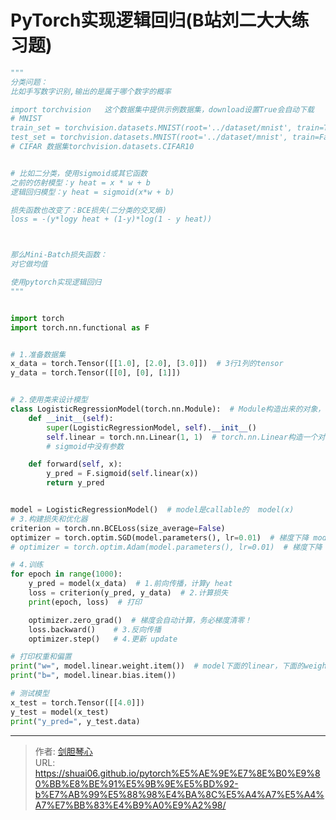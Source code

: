 # PyTorch实现逻辑回归(B站刘二大大练习题)

<script type="text/javascript" src="/js/src/bai.js"></script>


```python
"""
分类问题：
比如手写数字识别,输出的是属于哪个数字的概率

import torchvision   这个数据集中提供示例数据集，download设置True会自动下载
# MNIST
train_set = torchvision.datasets.MNIST(root='../dataset/mnist', train=True, download=True)
test_set = torchvision.datasets.MNIST(root='../dataset/mnist', train=False, download=True)
# CIFAR 数据集torchvision.datasets.CIFAR10


# 比如二分类，使用sigmoid或其它函数
之前的仿射模型：y heat = x * w + b
逻辑回归模型：y heat = sigmoid(x*w + b)

损失函数也改变了：BCE损失(二分类的交叉熵)
loss = -(y*logy heat + (1-y)*log(1 - y heat))



那么Mini-Batch损失函数：
对它做均值

使用pytorch实现逻辑回归
"""


import torch
import torch.nn.functional as F


# 1.准备数据集
x_data = torch.Tensor([[1.0], [2.0], [3.0]])  # 3行1列的tensor
y_data = torch.Tensor([[0], [0], [1]])


# 2.使用类来设计模型
class LogisticRegressionModel(torch.nn.Module):  # Module构造出来的对象，会自动构建反向传播过程
    def __init__(self):
        super(LogisticRegressionModel, self).__init__()
        self.linear = torch.nn.Linear(1, 1)  # torch.nn.Linear构造一个对象，参数是权重和偏差，也是继承子Module的会自动进行反向传播
        # sigmoid中没有参数

    def forward(self, x):
        y_pred = F.sigmoid(self.linear(x))
        return y_pred


model = LogisticRegressionModel()  # model是callable的  model(x)
# 3.构建损失和优化器
criterion = torch.nn.BCELoss(size_average=False)
optimizer = torch.optim.SGD(model.parameters(), lr=0.01)  # 梯度下降 model.parameters()自动完成参数的初始化操作
# optimizer = torch.optim.Adam(model.parameters(), lr=0.01)  # 梯度下降

# 4.训练
for epoch in range(1000):
    y_pred = model(x_data)  # 1.前向传播，计算y heat
    loss = criterion(y_pred, y_data)  # 2.计算损失
    print(epoch, loss)  # 打印

    optimizer.zero_grad()  # 梯度会自动计算，务必梯度清零！
    loss.backward()    # 3.反向传播
    optimizer.step()   # 4.更新 update

# 打印权重和偏置
print("w=", model.linear.weight.item())  # model下面的linear，下面的weight
print("b=", model.linear.bias.item())

# 测试模型
x_test = torch.Tensor([[4.0]])
y_test = model(x_test)
print("y_pred=", y_test.data)


```

---

> 作者: [剑胆琴心](http://shuai06.github.io)  
> URL: https://shuai06.github.io/pytorch%E5%AE%9E%E7%8E%B0%E9%80%BB%E8%BE%91%E5%9B%9E%E5%BD%92-b%E7%AB%99%E5%88%98%E4%BA%8C%E5%A4%A7%E5%A4%A7%E7%BB%83%E4%B9%A0%E9%A2%98/  

